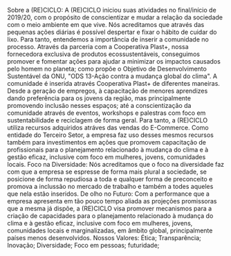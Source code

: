 Sobre a (RE)CICLO:
A (RE)CICLO iniciou suas atividades no final/início de 2019/20, com o propósito de conscientizar e mudar a relação da sociedade com o meio ambiente em que vive.
Nós acreditamos que através das pequenas ações diárias é possível despertar e fixar o hábito de cuidar do lixo. Para tanto, entendemos a importância
de inserir a comunidade no processo. Através da parceria com a Cooperativa Plast+, nossa fornecedora exclusiva de produtos ecossustentáveis, conseguimos
promover e fomentar ações para ajudar a minimizar os impactos causados pelo homem no planeta; como propõe o Objetivo de Desenvolvimento Sustentável da ONU,
"ODS 13-Ação contra a mudança global do clima".
A comunidade é inserida através Cooperativa Plast+ de diferentes maneiras. Desde a geração de empregos, à capacitação de menores aprendizes dando preferência
para os jovens da região, mas principalmente promovendo inclusão nesses espaços; até a conscientização da comunidade através de eventos, workshops e palestras
com foco em sustentabilidade e reciclagem de forma geral.
Para tanto, a (RE)CICLO utiliza recursos adquiridos atráves das vendas do E-Commerce. Como entidade do Terceiro Setor, a empresa faz uso desses mesmos recursos
também para investimentos em ações que promovem capacitação de profissionais para o planejamento relacionado à mudança do clima e à gestão eficaz,
inclusive com foco em mulheres, jovens, comunidades locais.
Foco na Diversidade:
Nós acreditamos que o foco na diversidade faz com que a empresa se espresse de forma mais plural a sociedade, se posicione de forma repudiosa a toda e qualquer
forma de preconceito e promova a inclussão no mercado de trabalho e também a todes aqueles que nela estão inseridos.
De olho no Futuro:
Com a performance que a empresa apresenta em tão pouco tempo aliada as projeções promissoras que a mesma já dispõe, a (RE)CICLO visa promover mecanismos para a
criação de capacidades para o planejamento relacionado à mudança do clima e à gestão eficaz, inclusive com foco em mulheres, jovens, comunidades locais e marginalizadas,
em âmbito global, principalmente países menos desenvolvidos.
Nossos Valores:
Ética;
Transparência;
Inovação;
Diversidade;
Foco em pessoas;
futuridade;
